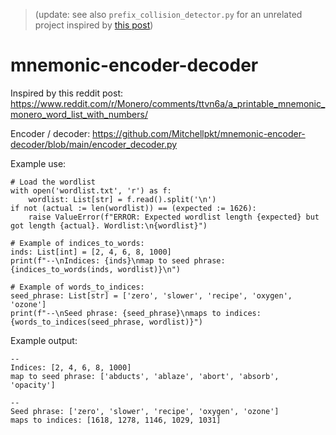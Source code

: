 > (update: see also `prefix_collision_detector.py` for an unrelated project inspired by [this post](https://www.reddit.com/r/Monero/comments/zt9ube/seed_storage/))

# mnemonic-encoder-decoder

Inspired by this reddit
post: https://www.reddit.com/r/Monero/comments/ttvn6a/a_printable_mnemonic_monero_word_list_with_numbers/

Encoder / decoder: https://github.com/Mitchellpkt/mnemonic-encoder-decoder/blob/main/encoder_decoder.py

Example use:

```
# Load the wordlist
with open('wordlist.txt', 'r') as f:
    wordlist: List[str] = f.read().split('\n')
if not (actual := len(wordlist)) == (expected := 1626):
    raise ValueError(f"ERROR: Expected wordlist length {expected} but got length {actual}. Wordlist:\n{wordlist}")

# Example of indices_to_words:
inds: List[int] = [2, 4, 6, 8, 1000]
print(f"--\nIndices: {inds}\nmap to seed phrase: {indices_to_words(inds, wordlist)}\n")

# Example of words_to_indices:
seed_phrase: List[str] = ['zero', 'slower', 'recipe', 'oxygen', 'ozone']
print(f"--\nSeed phrase: {seed_phrase}\nmaps to indices: {words_to_indices(seed_phrase, wordlist)}")
```

Example output:

```
--
Indices: [2, 4, 6, 8, 1000]
map to seed phrase: ['abducts', 'ablaze', 'abort', 'absorb', 'opacity']

--
Seed phrase: ['zero', 'slower', 'recipe', 'oxygen', 'ozone']
maps to indices: [1618, 1278, 1146, 1029, 1031]
```
